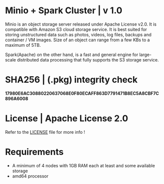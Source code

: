 # Minio + Spark Cluster | v 1.0
Minio is an object storage server released under Apache License v2.0. It is compatible with Amazon S3 cloud storage service. It is best suited for storing unstructured data such as photos, videos, log files, backups and container / VM images. Size of an object can range from a few KBs to a maximum of 5TB.

Spark(Apache) on the other hand, is a fast and general engine for large-scale distributed data processing that fully supports the S3 storage service.

# SHA256 | (.pkg) integrity check
**17980E6AC30880220637068E0F80ECAFF863D7791471B8EC5A8CBF7C896A6008**

# License | Apache License 2.0
Refer to the [LICENSE](https://github.com/krakky/market/blob/master/minio_spark_cluster/LICENSE) file for more info !

# Requirements
- A minimum of 4 nodes with 1GB RAM each at least and some available storage
- amd64 processor
